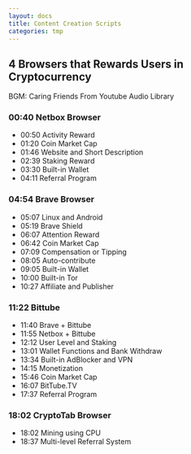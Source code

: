 ```yaml
---
layout: docs
title: Content Creation Scripts
categories: tmp
---
```


## 4 Browsers that Rewards Users in Cryptocurrency

BGM: Caring Friends From Youtube Audio Library

### 00:40 Netbox Browser

*   00:50 Activity Reward
*   01:20 Coin Market Cap
*   01:46 Website and Short Description
*   02:39 Staking Reward
*   03:30 Built-in Wallet
*   04:11 Referral Program

### 04:54 Brave Browser

*   05:07 Linux and Android
*   05:19 Brave Shield
*   06:07 Attention Reward
*   06:42 Coin Market Cap
*   07:09 Compensation or Tipping
*   08:05 Auto-contribute
*   09:05 Built-in Wallet
*   10:00 Built-in Tor
*   10:27 Affiliate and Publisher

### 11:22 Bittube

*   11:40 Brave + Bittube
*   11:55 Netbox + Bittube
*   12:12 User Level and Staking
*   13:01 Wallet Functions and Bank Withdraw
*   13:34 Built-in AdBlocker and VPN
*   14:15 Monetization
*   15:46 Coin Market Cap
*   16:07 BitTube.TV
*   17:37 Referral Program

### 18:02 CryptoTab Browser

*   18:02 Mining using CPU
*   18:37 Multi-level Referral System
